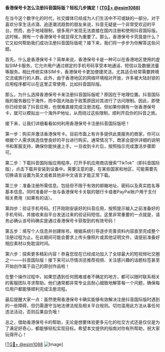 **香港保号卡怎么注册抖音国际版？轻松几步搞定！[[TG💪+ @esim1088](https://t.me/s/esim1088)]**

在当今这个数字化的时代，社交媒体已经成为人们生活中不可或缺的一部分。对于喜欢分享生活点滴、追逐潮流趋势的朋友来说，抖音无疑是一个非常受欢迎的平台。然而，由于地域限制，很多用户发现无法直接在国内注册和使用抖音国际版。这时候，拥有一个香港保号卡就显得尤为重要了。那么，香港保号卡究竟是什么？它又如何帮助我们成功注册抖音国际版呢？接下来，我们将一步步为你解答这些问题。

首先，什么是香港保号卡？简单来说，香港保号卡是一种可以在香港地区使用的虚拟SIM卡服务。它允许用户通过绑定的手机号码享受本地通话、短信以及数据流量等服务。相比传统实体SIM卡，香港保号卡更加便捷灵活，尤其适合经常需要跨境交流或旅行的人群。此外，由于香港地区的网络环境相对开放，许多被大陆封锁的应用程序都可以在这里正常使用，比如抖音国际版。

那么，为什么选择香港保号卡来注册抖音国际版呢？原因在于地理位置。抖音国际版的服务器位于海外，而中国大陆由于政策原因对其进行了访问限制。因此，即使你已经安装了抖音应用，也很难直接完成注册流程。但如果你拥有一张香港保号卡，就可以模拟出一个海外IP地址，从而绕过这些限制，顺利开启你的抖音之旅。

接下来，让我们详细看看如何利用香港保号卡注册抖音国际版吧！

第一步：购买并激活香港保号卡。目前市面上有许多提供此类服务的商家，你可以根据个人需求挑选信誉良好的平台进行购买。通常情况下，商家会提供详细的说明书和客服支持，确保你能快速上手。一旦收到卡片后，按照指示完成激活步骤即可。

第二步：下载抖音国际版应用程序。打开手机应用商店搜索“TikTok”（即抖音国际版），点击下载并安装到设备中。需要注意的是，在某些国家和地区，可能需要先切换语言设置为英文或者其他非中文语言才能正常下载。

第三步：准备注册所需信息。包括但不限于有效的邮箱地址、密码以及真实姓名等基本信息。同时准备好一张与香港保号卡关联的银行卡或者PayPal账户用于支付相关费用（如果有的话）。

第四步：验证手机号码。打开刚刚安装好的抖音应用，按照提示输入之前准备好的手机号码，并接收来自平台发送过来的验证码短信。这里非常重要的一点就是，请务必确认该号码确实是通过香港保号卡获取到的有效号码！

第五步：填写个人信息并创建账号。根据系统引导逐步完善资料内容直至完成整个注册过程为止。在此期间可能会要求上传头像照片或其他证明文件，请提前准备好相应素材以免耽误时间。

第六步：探索更多精彩内容！恭喜您现在已经成功加入了全球最大的短视频社交圈之一——抖音国际版！接下来可以尽情浏览推荐视频、关注感兴趣的话题标签甚至开始创作属于自己的原创作品啦！

在整个操作过程中，如果您遇到任何困难或者不确定的地方，都可以随时联系相关的客服团队寻求帮助。他们通常都非常专业且耐心细致地解答每一个问题，确保每位用户都能够顺利完成注册流程。

最后提醒大家一点：虽然使用香港保号卡确实能够有效解决注册抖音国际版时遇到的一些障碍，但仍需遵守当地法律法规及相关平台规则。切勿滥用此方法从事任何违法活动，否则后果自负哦！

总之，借助香港保号卡的帮助，无论是想要体验更多元化的社交方式还是仅仅是为了满足好奇心，都能够轻松实现目标。希望本文提供的指南对你有所帮助，祝大家玩得开心！

[[TG💪+ @esim1088](https://t.me/s/esim1088) ![Image](https://i.postimg.cc/4NQfJmqS/Snipaste-2025-05-13-00-14-12.png)]